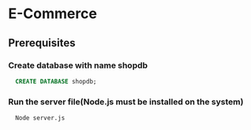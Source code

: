 # E-Commerce

## Prerequisites
  
### Create database with name shopdb
```sql
  CREATE DATABASE shopdb;
```
### Run the server file(Node.js must be installed on the system)
```sql
  Node server.js
```
